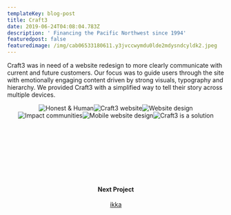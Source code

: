 ```yaml
---
templateKey: blog-post
title: Craft3
date: 2019-06-24T04:08:04.783Z
description: ' Financing the Pacific Northwest since 1994'
featuredpost: false
featuredimage: /img/cab06533180611.y3jvccwymdu0lde2mdysndcyldk2.jpeg
---
```

<span>Craft3 was in need of a website redesign to more clearly communicate with current and future customers. Our focus was to guide users through the site with emotionally engaging content driven by strong visuals, typography and hierarchy. We provided Craft3 with a simplified way to tell their story across multiple devices.</span><div style="text-align:center;display: inline-block">![Honest & Human](/img/craft2.jpg)![Craft3 website](/img/craft1.jpg)![Website design](/img/craft3.jpg)![Impact communities](/img/craft4.jpg)![Mobile website design](/img/craft5.jpg)![Craft3 is a solution](/img/craft6.jpg)</div>
<div style="padding:120px 0;text-align:center;">
<h4>Next Project</h4>
<a href="/blog/2019-06-26-ikka">ikka</a>
</div>
